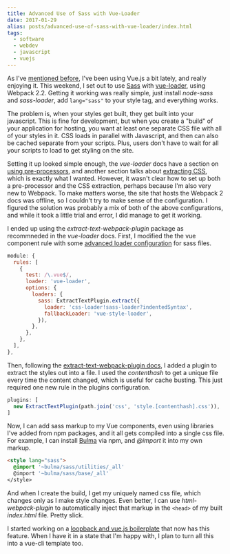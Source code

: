 ```yaml
---
title: Advanced Use of Sass with Vue-Loader
date: 2017-01-29
alias: posts/advanced-use-of-sass-with-vue-loader/index.html
tags:
  - software
  - webdev
  - javascript
  - vuejs
---
```


As I've [mentioned before](/posts/crushing-on-vue-js/), I've been using Vue.js a bit lately, and really enjoying it. This weekend, I set out to use [Sass](http://sass-lang.com) with [vue-loader](https://vue-loader.vuejs.org/en/), using Webpack 2.2. Getting it working was really simple, just install *node-sass* and *sass-loader*, add `lang="sass"` to your style tag, and everything works.

The problem is, when your styles get built, they get built into your javascript. This is fine for development, but when you create a "build" of your application for hosting, you want at least one separate CSS file with all of your styles in it. CSS loads in parallel with Javascript, and then can also be cached separate from your scripts. Plus, users don't have to wait for all your scripts to load to get styling on the site.

Setting it up looked simple enough, the *vue-loader* docs have a section on [using pre-processors](https://vue-loader.vuejs.org/en/configurations/pre-processors.html), and another section talks about [extracting CSS](https://vue-loader.vuejs.org/en/configurations/extract-css.html), which is exactly what I wanted. However, it wasn't clear how to set up both a pre-processor and the CSS extraction, perhaps because I'm also very new to Webpack. To make matters worse, the site that hosts the Webpack 2 docs was offline, so I couldn't try to make sense of the configuration. I figured the solution was probably a mix of both of the above configurations, and while it took a little trial and error, I did manage to get it working.

I ended up using the *extract-text-webpack-plugin* package as recommneded in the *vue-loader* docs. First, I modified the the vue component rule with some [advanced loader configuration](https://vue-loader.vuejs.org/en/configurations/advanced.html) for sass files.

```js
module: {
  rules: [
    {
      test: /\.vue$/,
      loader: 'vue-loader',
      options: {
        loaders: {
          sass: ExtractTextPlugin.extract({
            loader: 'css-loader!sass-loader?indentedSyntax',
            fallbackLoader: 'vue-style-loader',
          }),
        },
      },
    },
  ],
},
```

Then, following the [extract-text-webpack-plugin docs](https://github.com/webpack-contrib/extract-text-webpack-plugin#usage), I added a plugin to extract the styles out into a file. I used the *contenthash* to get a unique file every time the content changed, which is useful for cache busting. This just required one new rule in the plugins configuration.

```js
plugins: [
  new ExtractTextPlugin(path.join('css', 'style.[contenthash].css')),
]
```

Now, I can add sass markup to my Vue components, even using libraries I've added from npm packages, and it all gets compiled into a single css file. For example, I can install [Bulma](http://bulma.io/) via npm, and *@import* it into my own markup.

```html
<style lang="sass">
  @import '~bulma/sass/utilities/_all'
  @import '~bulma/sass/base/_all'
</style>
```

And when I create the build, I get my uniquely named css file, which changes only as I make style changes. Even better, I can use *html-webpack-plugin* to automatically inject that markup in the `<head>` of my built *index.html* file. Pretty slick.

I started working on a [loopback and vue.js boilerplate](https://github.com/w33ble/loopback-vue-app) that now has this feature. When I have it in a state that I'm happy with, I plan to turn all this into a vue-cli template too.
